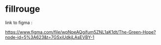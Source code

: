 # fillrouge

link to figma : 

https://www.figma.com/file/wpNpeAQgifum5ZNL1aK1dt/The-Green-Hope?node-id=5%3A623&t=7GSxiUdkjLAsEVBY-1
